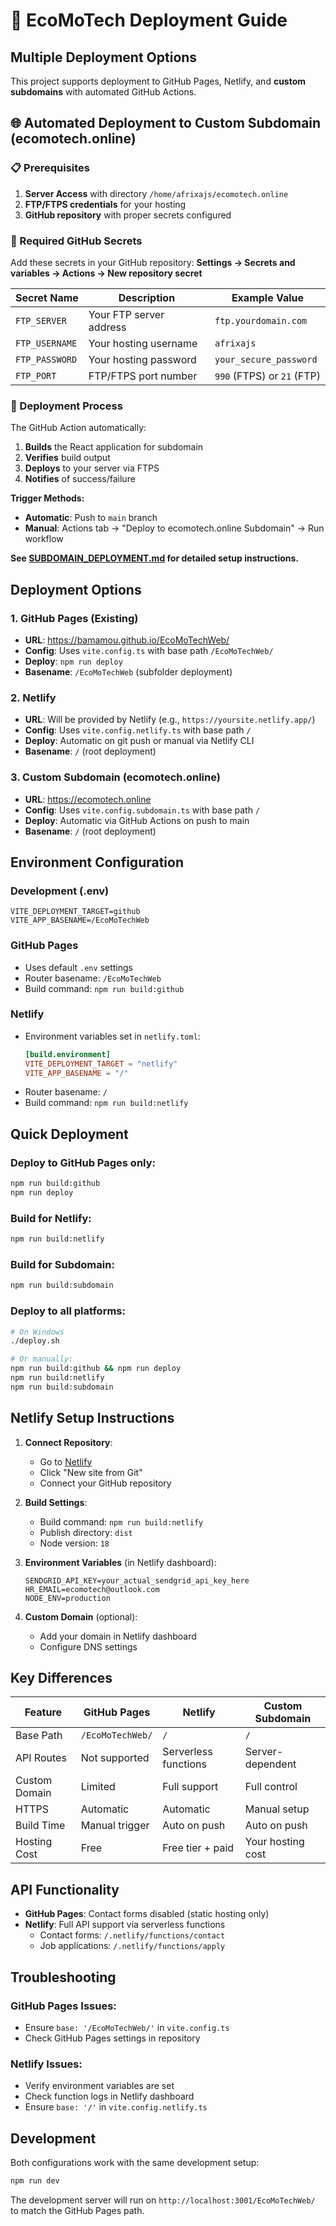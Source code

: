 # 🚀 EcoMoTech Deployment Guide

## Multiple Deployment Options

This project supports deployment to GitHub Pages, Netlify, and **custom subdomains** with automated GitHub Actions.

## 🌐 Automated Deployment to Custom Subdomain (ecomotech.online)

### 📋 Prerequisites

1. **Server Access** with directory `/home/afrixajs/ecomotech.online`
2. **FTP/FTPS credentials** for your hosting
3. **GitHub repository** with proper secrets configured

### 🔐 Required GitHub Secrets

Add these secrets in your GitHub repository:
**Settings → Secrets and variables → Actions → New repository secret**

| Secret Name | Description | Example Value |
|-------------|-------------|---------------|
| `FTP_SERVER` | Your FTP server address | `ftp.yourdomain.com` |
| `FTP_USERNAME` | Your hosting username | `afrixajs` |
| `FTP_PASSWORD` | Your hosting password | `your_secure_password` |
| `FTP_PORT` | FTP/FTPS port number | `990` (FTPS) or `21` (FTP) |

### 🚀 Deployment Process

The GitHub Action automatically:
1. **Builds** the React application for subdomain
2. **Verifies** build output
3. **Deploys** to your server via FTPS
4. **Notifies** of success/failure

**Trigger Methods:**
- **Automatic**: Push to `main` branch
- **Manual**: Actions tab → "Deploy to ecomotech.online Subdomain" → Run workflow

**See [SUBDOMAIN_DEPLOYMENT.md](./SUBDOMAIN_DEPLOYMENT.md) for detailed setup instructions.**

## Deployment Options

### 1. GitHub Pages (Existing)
- **URL**: https://bamamou.github.io/EcoMoTechWeb/
- **Config**: Uses `vite.config.ts` with base path `/EcoMoTechWeb/`
- **Deploy**: `npm run deploy`
- **Basename**: `/EcoMoTechWeb` (subfolder deployment)

### 2. Netlify
- **URL**: Will be provided by Netlify (e.g., `https://yoursite.netlify.app/`)
- **Config**: Uses `vite.config.netlify.ts` with base path `/`
- **Deploy**: Automatic on git push or manual via Netlify CLI
- **Basename**: `/` (root deployment)

### 3. Custom Subdomain (ecomotech.online)
- **URL**: https://ecomotech.online
- **Config**: Uses `vite.config.subdomain.ts` with base path `/`
- **Deploy**: Automatic via GitHub Actions on push to main
- **Basename**: `/` (root deployment)

## Environment Configuration

### Development (.env)
```env
VITE_DEPLOYMENT_TARGET=github
VITE_APP_BASENAME=/EcoMoTechWeb
```

### GitHub Pages
- Uses default `.env` settings
- Router basename: `/EcoMoTechWeb`
- Build command: `npm run build:github`

### Netlify
- Environment variables set in `netlify.toml`:
  ```toml
  [build.environment]
  VITE_DEPLOYMENT_TARGET = "netlify"
  VITE_APP_BASENAME = "/"
  ```
- Router basename: `/`
- Build command: `npm run build:netlify`

## Quick Deployment

### Deploy to GitHub Pages only:
```bash
npm run build:github
npm run deploy
```

### Build for Netlify:
```bash
npm run build:netlify
```

### Build for Subdomain:
```bash
npm run build:subdomain
```

### Deploy to all platforms:
```bash
# On Windows
./deploy.sh

# Or manually:
npm run build:github && npm run deploy
npm run build:netlify
npm run build:subdomain
```

## Netlify Setup Instructions

1. **Connect Repository**:
   - Go to [Netlify](https://netlify.com)
   - Click "New site from Git"
   - Connect your GitHub repository

2. **Build Settings**:
   - Build command: `npm run build:netlify`
   - Publish directory: `dist`
   - Node version: `18`

3. **Environment Variables** (in Netlify dashboard):
   ```
   SENDGRID_API_KEY=your_actual_sendgrid_api_key_here
   HR_EMAIL=ecomotech@outlook.com
   NODE_ENV=production
   ```

4. **Custom Domain** (optional):
   - Add your domain in Netlify dashboard
   - Configure DNS settings

## Key Differences

| Feature | GitHub Pages | Netlify | Custom Subdomain |
|---------|-------------|---------|------------------|
| Base Path | `/EcoMoTechWeb/` | `/` | `/` |
| API Routes | Not supported | Serverless functions | Server-dependent |
| Custom Domain | Limited | Full support | Full control |
| HTTPS | Automatic | Automatic | Manual setup |
| Build Time | Manual trigger | Auto on push | Auto on push |
| Hosting Cost | Free | Free tier + paid | Your hosting cost |

## API Functionality

- **GitHub Pages**: Contact forms disabled (static hosting only)
- **Netlify**: Full API support via serverless functions
  - Contact forms: `/.netlify/functions/contact`
  - Job applications: `/.netlify/functions/apply`

## Troubleshooting

### GitHub Pages Issues:
- Ensure `base: '/EcoMoTechWeb/'` in `vite.config.ts`
- Check GitHub Pages settings in repository

### Netlify Issues:
- Verify environment variables are set
- Check function logs in Netlify dashboard
- Ensure `base: '/'` in `vite.config.netlify.ts`

## Development

Both configurations work with the same development setup:
```bash
npm run dev
```

The development server will run on `http://localhost:3001/EcoMoTechWeb/` to match the GitHub Pages path.
